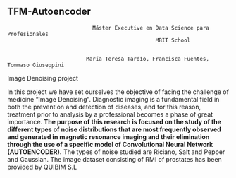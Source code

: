## TFM-Autoencoder


                               Máster Executive en Data Science para Profesionales
                                                   MBIT School
                                                   
                                                   
                             María Teresa Tardío, Francisca Fuentes, Tommaso Giuseppini

 
 
Image Denoising project

In this project we have set ourselves the objective of facing the challenge of medicine “Image Denoising”. Diagnostic imaging is a fundamental field in both the prevention and detection of diseases, and for this reason, treatment prior to analysis by a professional becomes a phase of great importance. **The purpose of this research is focused on the study of the different types of noise distributions that are most frequently observed and generated in magnetic resonance imaging and their elimination through the use of a specific model of Convolutional Neural Network (AUTOENCODER).** The types of noise studied are Riciano, Salt and Pepper and Gaussian. The image dataset consisting of RMI of prostates has been provided by QUIBIM S.L



